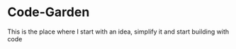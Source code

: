 # Code-Garden
This is the place where I start with an idea, simplify it and start building with code
